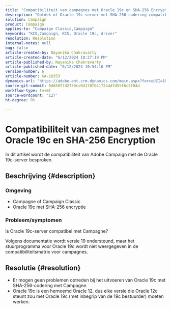 ```yaml
---
title: "Compatibiliteit van campagnes met Oracle 19c en SHA-256 Encryption"
description: "Ontdek of Oracle 19c-server met SHA-256-codering compatibel is met Campagne."
solution: Campaign
product: Campaign
applies-to: "Campaign Classic,Campaign"
keywords: "KCS,Campaign, KCS, Oracle 19c, driver"
resolution: Resolution
internal-notes: null
bug: false
article-created-by: Nayanika Chakravarty
article-created-date: "6/12/2024 10:27:19 PM"
article-published-by: Nayanika Chakravarty
article-published-date: "6/12/2024 10:54:10 PM"
version-number: 6
article-number: KA-16353
dynamics-url: "https://adobe-ent.crm.dynamics.com/main.aspx?forceUCI=1&pagetype=entityrecord&etn=knowledgearticle&id=2ded01ea-0a29-ef11-840a-000d3a3764e0"
source-git-commit: 0dd50f7d2730cc0d178f0417244d7d55f6c5f84d
workflow-type: tm+mt
source-wordcount: '127'
ht-degree: 0%

---
```


# Compatibiliteit van campagnes met Oracle 19c en SHA-256 Encryption


In dit artikel wordt de compatibiliteit van Adobe Campaign met de Oracle 19c-server besproken.

## Beschrijving {#description}


### <b>Omgeving</b>

- Campagne of Campaign Classic
- Oracle 19c met SHA-256 encryptie


### <b>Probleem/symptomen</b>

Is Oracle 19c-server compatibel met Campagne?

Volgens documentatie wordt versie 19 ondersteund, maar het stuurprogramma voor Oracle 19c wordt niet weergegeven in de compatibiliteitsmatrix voor campagnes.


## Resolutie {#resolution}


- Er mogen geen problemen optreden bij het uitvoeren van Oracle 19c met SHA-256-codering met Campagne.
- Oracle 19c is een hernoemd Oracle 12, dus elke versie die Oracle 12c steunt zou met Oracle 19c (met inbegrip van de 19c bestuurder) moeten werken.



